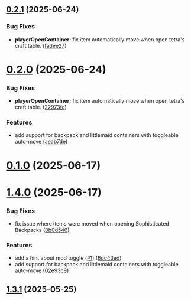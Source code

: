 ## [0.2.1](https://github.com/ticsea/quickpickme/compare/v0.2.0...v0.2.1) (2025-06-24)


### Bug Fixes

* **playerOpenContainer:** fix item automatically move when open tetra's craft table. ([fadee27](https://github.com/ticsea/quickpickme/commit/fadee274424e5d64d85eeab158e673ddc1ac5b8b))



# [0.2.0](https://github.com/ticsea/quickpickme/compare/v0.1.0...v0.2.0) (2025-06-24)


### Bug Fixes

* **playerOpenContainer:** fix item automatically move when open tetra's craft table. ([22973fc](https://github.com/ticsea/quickpickme/commit/22973fc832f1d5a6e0edde502558b7e926535d42))


### Features

* add support for backpack and littlemaid containers with toggleable auto-move ([aeab7de](https://github.com/ticsea/quickpickme/commit/aeab7de1e1a4803e08e5d8a1f334583bf6c5ba12))



# [0.1.0](https://github.com/ticsea/quickpickme/compare/v1.4.0...v0.1.0) (2025-06-17)



# [1.4.0](https://github.com/ticsea/quickpickme/compare/v1.3.1...v1.4.0) (2025-06-17)


### Bug Fixes

* fix issue where items were moved when opening Sophisticated Backpacks ([0b0d546](https://github.com/ticsea/quickpickme/commit/0b0d546d937a74838aef64c3c97039bdf55d3467))


### Features

* add a hint about mod toggle ([#1](https://github.com/ticsea/quickpickme/issues/1)) ([6dc43ed](https://github.com/ticsea/quickpickme/commit/6dc43ed6e09bc98640c1ace94d764720a066f270))
* add support for backpack and littlemaid containers with toggleable auto-move ([02e93c9](https://github.com/ticsea/quickpickme/commit/02e93c93f5ac98a22a907c536f4a22c74a8cdf5d))



## [1.3.1](https://github.com/ticsea/quickpickme/compare/v1.3.0...v1.3.1) (2025-05-25)



